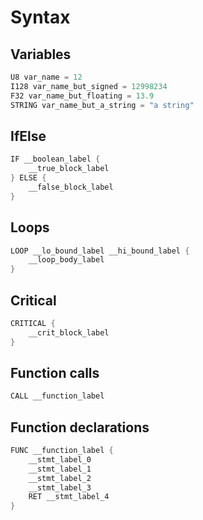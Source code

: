 # Syntax

## Variables
```rust
U8 var_name = 12
I128 var_name_but_signed = 12998234
F32 var_name_but_floating = 13.9
STRING var_name_but_a_string = "a string"
```

## IfElse

```rust
IF __boolean_label {
    __true_block_label
} ELSE {
    __false_block_label
}
```

## Loops

```rust
LOOP __lo_bound_label __hi_bound_label {
    __loop_body_label
}
```

## Critical

```rust
CRITICAL {
    __crit_block_label
}
```

## Function calls

```rust
CALL __function_label
```

## Function declarations

``` rust
FUNC __function_label {
    __stmt_label_0
    __stmt_label_1
    __stmt_label_2
    __stmt_label_3
    RET __stmt_label_4
}
```
